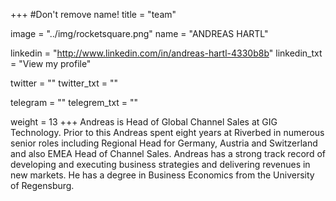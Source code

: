 +++
#Don't remove name!
title = "team"

image = "../img/rocketsquare.png"
name = "ANDREAS HARTL"

linkedin = "http://www.linkedin.com/in/andreas-hartl-4330b8b"
linkedin_txt = "View my profile"

twitter = ""
twitter_txt = ""

telegram = ""
telegrem_txt = ""

weight = 13
+++
Andreas is Head of Global Channel Sales at GIG Technology. Prior to this Andreas spent eight years at Riverbed in numerous senior roles including Regional Head for Germany, Austria and Switzerland and also EMEA Head of Channel Sales. Andreas has a strong track record of developing and executing business strategies and delivering revenues in new markets. He has a degree in Business Economics from the University of Regensburg.
